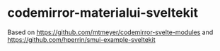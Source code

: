 # codemirror-materialui-sveltekit

Based on https://github.com/mtmeyer/codemirror-svelte-modules and https://github.com/hperrin/smui-example-sveltekit
